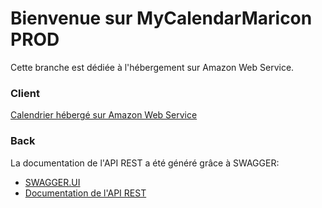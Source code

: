 # Bienvenue sur MyCalendarMaricon PROD

Cette branche est dédiée à l'hébergement sur Amazon Web Service.

### Client
[Calendrier hébergé sur Amazon Web Service](http://elasticbeanstalk-eu-west-3-002490453839.s3-website.eu-west-3.amazonaws.com/)

### Back
La documentation de l'API REST a été généré grâce à SWAGGER:
- [SWAGGER.UI](https://swagger.io/tools/swagger-ui/)
- [Documentation de l'API REST](http://maricon-env-1.pnam2iibwm.eu-west-3.elasticbeanstalk.com/swagger-ui.html)
